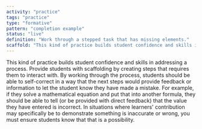 ```yaml
---
activity: "practice"
tags: "practice"
type: "formative"
pattern: "completion example"
status: "live"
definition: "Work through a stepped task that has missing elements."
scaffold: "This kind of practice builds student confidence and skills in addressing a process. Provide students with scaffolding by creating steps that requires them to interact with. By working through the process, students should be able to self-correct in a way that the next steps would provide feedback or information to let the student know they have made a mistake. For example, if they solve a mathematical equation and put that into another formula, they should be able to tell (or be provided with direct feedback) that the value they have entered is incorrect. In situations where learners' contribution may specifically be to demonstrate something is inaccurate or wrong, you must ensure students know that that is a possibility."
---
```


This kind of practice builds student confidence and skills in addressing a process. Provide students with scaffolding by creating steps that requires them to interact with. By working through the process, students should be able to self-correct in a way that the next steps would provide feedback or information to let the student know they have made a mistake. For example, if they solve a mathematical equation and put that into another formula, they should be able to tell (or be provided with direct feedback) that the value they have entered is incorrect. In situations where learners' contribution may specifically be to demonstrate something is inaccurate or wrong, you must ensure students know that that is a possibility.
